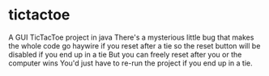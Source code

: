 # tictactoe
A GUI TicTacToe project in java
There's a mysterious little bug that makes the whole code go haywire if you reset after a tie so the reset button will be disabled if you end up in a tie
But you can freely reset after you or the computer wins
You'd just have to re-run the project if you end up in a tie.
